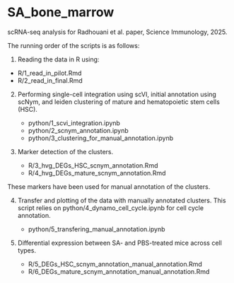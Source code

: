 # SA_bone_marrow
scRNA-seq analysis for Radhouani et al. paper, Science Immunology, 2025.

The running order of the scripts is as follows:

1. Reading the data in R using:
  * R/1_read_in_pilot.Rmd
  * R/2_read_in_final.Rmd

2. Performing single-cell integration using scVI, initial annotation using scNym, and leiden clustering of mature and hematopoietic stem cells (HSC). 
   * python/1_scvi_integration.ipynb
   * python/2_scnym_annotation.ipynb
   * python/3_clustering_for_manual_annotation.ipynb
  
3. Marker detection of the clusters.
   * R/3_hvg_DEGs_HSC_scnym_annotation.Rmd
   * R/4_hvg_DEGs_mature_scnym_annotation.Rmd
  
These markers have been used for manual annotation of the clusters.

4. Transfer and plotting of the data with manually annotated clusters. This script relies on python/4_dynamo_cell_cycle.ipynb for cell cycle annotation.
   * python/5_transfering_manual_annotation.ipynb
   
5. Differential expression between SA- and PBS-treated mice across cell types.
   * R/5_DEGs_HSC_scnym_annotation_manual_annotation.Rmd
   * R/6_DEGs_mature_scnym_annotation_manual_annotation.Rmd
